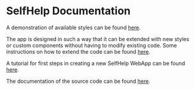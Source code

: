 # SelfHelp Documentation

A demonstration of available styles can be found [here](https://selfhelp.psy.unibe.ch/demo/styles).

The app is designed in such a way that it can be extended with new styles or custom components without having to modify existing code.
Some instructions on how to extend the code can be found [here](https://selfhelp.psy.unibe.ch/demo/extend).

A tutorial for first steps in creating a new SelfHelp WebApp can be found [here](https://selfhelp.psy.unibe.ch/demo//assets/tutorial.pdf).

The documentation of the source code can be found [here](https://selfhelp.psy.unibe.ch/demo//doc/doxygen/html/index.html).

